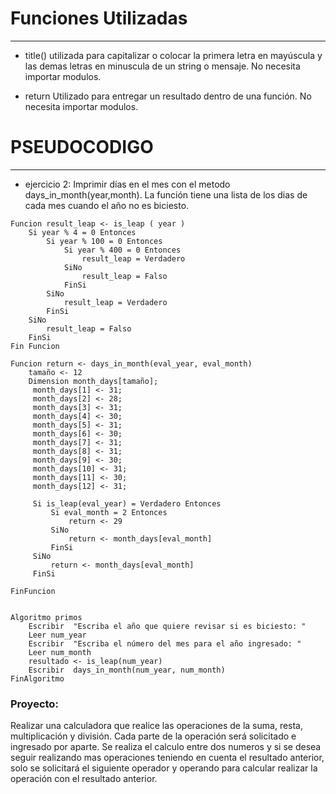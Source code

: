 #  Funciones Utilizadas
---
* title()  utilizada para capitalizar o colocar la primera letra en mayúscula y las demas letras en minuscula de un string o mensaje. No necesita importar modulos.

* return Utilizado para entregar un resultado dentro de una función. No necesita importar modulos.


#  PSEUDOCODIGO
---
* ejercicio 2: Imprimir días en el mes con el metodo days_in_month(year,month). La función tiene una lista de los dias de cada mes cuando el año no es biciesto.


```
Funcion result_leap <- is_leap ( year )
	Si year % 4 = 0 Entonces
		Si year % 100 = 0 Entonces
			Si year % 400 = 0 Entonces
				result_leap = Verdadero
			SiNo
				result_leap = Falso
			FinSi
		SiNo
			result_leap = Verdadero
		FinSi
	SiNo
		result_leap = Falso
	FinSi
Fin Funcion

Funcion return <- days_in_month(eval_year, eval_month)
	tamaño <- 12	
	Dimension month_days[tamaño];
	 month_days[1] <- 31;
	 month_days[2] <- 28;
	 month_days[3] <- 31;
	 month_days[4] <- 30;
	 month_days[5] <- 31;
	 month_days[6] <- 30;
	 month_days[7] <- 31;
	 month_days[8] <- 31;
	 month_days[9] <- 30;
	 month_days[10] <- 31;
	 month_days[11] <- 30;
	 month_days[12] <- 31;	
	 
	 Si is_leap(eval_year) = Verdadero Entonces		 
		 Si eval_month = 2 Entonces			 
			 return <- 29
		 SiNo
			 return <- month_days[eval_month]
		 FinSi
	 SiNo
		 return <- month_days[eval_month]	
	 FinSi	
	
FinFuncion


Algoritmo primos
	Escribir  "Escriba el año que quiere revisar si es biciesto: "	
	Leer num_year
	Escribir  "Escriba el número del mes para el año ingresado: "
	Leer num_month
	resultado <- is_leap(num_year)
	Escribir  days_in_month(num_year, num_month)	
FinAlgoritmo
```
### Proyecto:

Realizar una calculadora que realice las operaciones de la suma, resta, multiplicación y división. Cada parte de la operación será solicitado e ingresado por aparte. Se realiza el calculo entre dos numeros y si se desea seguir realizando mas operaciones teniendo en cuenta el resultado anterior, solo se solicitará el siguiente operador y operando para calcular realizar la operación con el resultado anterior.